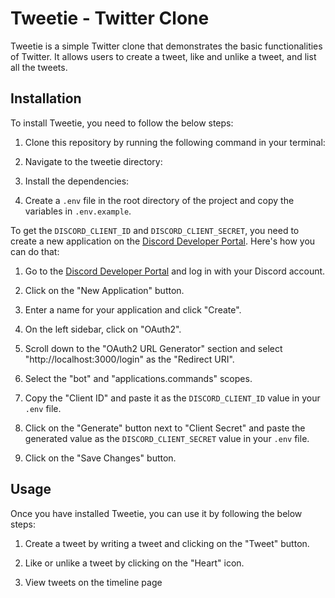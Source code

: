 # Tweetie - Twitter Clone

  

Tweetie is a simple Twitter clone that demonstrates the basic functionalities of Twitter. It allows users to create a tweet, like and unlike a tweet, and list all the tweets.

## Installation

To install Tweetie, you need to follow the below steps:
 
1. Clone this repository by running the following command in your terminal:

2. Navigate to the tweetie directory:

3. Install the dependencies:

4. Create a `.env` file in the root directory of the project and copy the variables in `.env.example`.


To get the `DISCORD_CLIENT_ID` and `DISCORD_CLIENT_SECRET`, you need to create a new application on the [Discord Developer Portal](https://discord.com/developers/applications). Here's how you can do that:


1. Go to the [Discord Developer Portal](https://discord.com/developers/applications) and log in with your Discord account.

2. Click on the "New Application" button.

3. Enter a name for your application and click "Create".

4. On the left sidebar, click on "OAuth2".

5. Scroll down to the "OAuth2 URL Generator" section and select "http://localhost:3000/login" as the "Redirect URI".

6. Select the "bot" and "applications.commands" scopes.

7. Copy the "Client ID" and paste it as the `DISCORD_CLIENT_ID` value in your `.env` file.

8. Click on the "Generate" button next to "Client Secret" and paste the generated value as the `DISCORD_CLIENT_SECRET` value in your `.env` file.

9. Click on the "Save Changes" button.

## Usage

Once you have installed Tweetie, you can use it by following the below steps:

1. Create a tweet by writing a tweet and clicking on the "Tweet" button.

2. Like or unlike a tweet by clicking on the "Heart" icon.

3. View tweets on the timeline page
